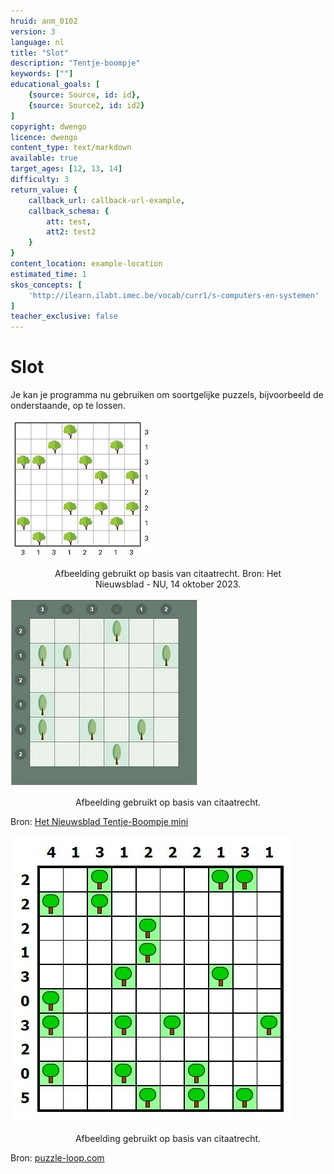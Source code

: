 ```yaml
---
hruid: anm_0102
version: 3
language: nl
title: "Slot"
description: "Tentje-boompje"
keywords: [""]
educational_goals: [
    {source: Source, id: id}, 
    {source: Source2, id: id2}
]
copyright: dwengo
licence: dwengo
content_type: text/markdown
available: true
target_ages: [12, 13, 14]
difficulty: 3
return_value: {
    callback_url: callback-url-example,
    callback_schema: {
        att: test,
        att2: test2
    }
}
content_location: example-location
estimated_time: 1
skos_concepts: [
    'http://ilearn.ilabt.imec.be/vocab/curr1/s-computers-en-systemen'
]
teacher_exclusive: false
---
```


# Slot

Je kan je programma nu gebruiken om soortgelijke puzzels, bijvoorbeeld de onderstaande, op te lossen.

![Puzzel](embed/tentjeboompje2.jpg "Opgave puzzel tentje-boompje")
<figure>
    <figcaption align = "center">Afbeelding gebruikt op basis van citaatrecht. Bron: Het Nieuwsblad - NU, 14 oktober 2023.</figcaption>
</figure>

![Puzzel](embed/tentjeboompjezesopzes.jpg "Opgave puzzel tentje-boompje 6x6")
<figure>
    <figcaption align = "center">Afbeelding gebruikt op basis van citaatrecht. </figcaption>
</figure>

Bron: [Het Nieuwsblad Tentje-Boompje mini](https://www.nieuwsblad.be/tentjeboompjemini)

![Puzzel](embed/tentjeboompjetienoptien.jpg "Opgave puzzel tentje-boompje 10x10")
<figure>
    <figcaption align = "center">Afbeelding gebruikt op basis van citaatrecht. </figcaption>
</figure>

Bron: [puzzle-loop.com](https://nl.puzzle-tents.com/?size=4)
